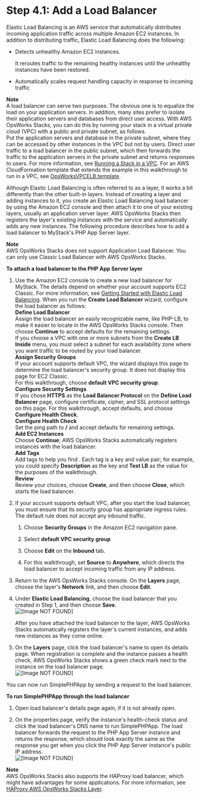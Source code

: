 # Step 4\.1: Add a Load Balancer<a name="gettingstarted-scale-elb"></a>

Elastic Load Balancing is an AWS service that automatically distributes incoming application traffic across multiple Amazon EC2 instances\. In addition to distributing traffic, Elastic Load Balancing does the following:
+ Detects unhealthy Amazon EC2 instances\.

  It reroutes traffic to the remaining healthy instances until the unhealthy instances have been restored\.
+ Automatically scales request handling capacity in response to incoming traffic

**Note**  
A load balancer can serve two purposes\. The obvious one is to equalize the load on your application servers\. In addition, many sites prefer to isolate their application servers and databases from direct user access\. With AWS OpsWorks Stacks, you can do this by running your stack in a virtual private cloud \(VPC\) with a public and private subnet, as follows\.   
Put the application servers and database in the private subnet, where they can be accessed by other instances in the VPC but not by users\.
Direct user traffic to a load balancer in the public subnet, which then forwards the traffic to the application servers in the private subnet and returns responses to users\.
For more information, see [Running a Stack in a VPC](workingstacks-vpc.md)\. For an AWS CloudFormation template that extends the example in this walkthrough to run in a VPC, see [OpsWorksVPCELB\.template](https://s3.amazonaws.com/cloudformation-templates-us-east-1/OpsWorksVPCELB.template)\.

Although Elastic Load Balancing is often referred to as a layer, it works a bit differently than the other built\-in layers\. Instead of creating a layer and adding instances to it, you create an Elastic Load Balancing load balancer by using the Amazon EC2 console and then attach it to one of your existing layers, usually an application server layer\. AWS OpsWorks Stacks then registers the layer's existing instances with the service and automatically adds any new instances\. The following procedure describes how to add a load balancer to MyStack's PHP App Server layer\.

**Note**  
AWS OpsWorks Stacks does not support Application Load Balancer\. You can only use Classic Load Balancer with AWS OpsWorks Stacks\.

**To attach a load balancer to the PHP App Server layer**

1. Use the Amazon EC2 console to create a new load balancer for MyStack\. The details depend on whether your account supports EC2 Classic\. For more information, see [Getting Started with Elastic Load Balancing](http://docs.aws.amazon.com/elasticloadbalancing/latest/userguide/load-balancer-getting-started.html)\. When you run the **Create Load Balancer** wizard, configure the load balancer as follows:  
**Define Load Balancer**  
Assign the load balancer an easily recognizable name, like PHP\-LB, to make it easier to locate in the AWS OpsWorks Stacks console\. Then choose **Continue** to accept defaults for the remaining settings\.  
If you choose a VPC with one or more subnets from the **Create LB Inside** menu, you must select a subnet for each availability zone where you want traffic to be routed by your load balancer\.  
**Assign Security Groups**  
If your account supports default VPC, the wizard displays this page to determine the load balancer's security group\. It does not display this page for EC2 Classic\.  
For this walkthrough, choose **default VPC security group**\.  
**Configure Security Settings**  
If you chose **HTTPS** as the **Load Balancer Protocol** on the **Define Load Balancer** page, configure certificate, cipher, and SSL protocol settings on this page\. For this walkthrough, accept defaults, and choose **Configure Health Check**\.  
**Configure Health Check**  
Set the ping path to **/** and accept defaults for remaining settings\.  
**Add EC2 Instances**  
Choose **Continue**; AWS OpsWorks Stacks automatically registers instances with the load balancer\.  
**Add Tags**  
Add tags to help you find \. Each tag is a key and value pair; for example, you could specify **Description** as the key and **Test LB** as the value for the purposes of the walkthrough\.  
**Review**  
Review your choices, choose **Create**, and then choose **Close**, which starts the load balancer\.

1. If your account supports default VPC, after you start the load balancer, you must ensure that its security group has appropriate ingress rules\. The default rule does not accept any inbound traffic\.

   1. Choose **Security Groups** in the Amazon EC2 navigation pane\.

   1. Select **default VPC security group**

   1. Choose **Edit** on the **Inbound** tab\.

   1. For this walkthrough, set **Source** to **Anywhere**, which directs the load balancer to accept incoming traffic from any IP address\.

1. Return to the AWS OpsWorks Stacks console\. On the **Layers** page, choose the layer's **Network** link, and then choose **Edit**\.

1. Under **Elastic Load Balancing**, choose the load balancer that you created in Step 1, and then choose **Save**\.  
![\[Image NOT FOUND\]](http://docs.aws.amazon.com/opsworks/latest/userguide/images/elb_select.png)

   After you have attached the load balancer to the layer, AWS OpsWorks Stacks automatically registers the layer's current instances, and adds new instances as they come online\.

1. On the **Layers** page, click the load balancer's name to open its details page\. When registration is complete and the instance passes a health check, AWS OpsWorks Stacks shows a green check mark next to the instance on the load balancer page\.  
![\[Image NOT FOUND\]](http://docs.aws.amazon.com/opsworks/latest/userguide/images/elb_properties3.png)

You can now run SimplePHPApp by sending a request to the load balancer\.

**To run SimplePHPApp through the load balancer**

1. Open load balancer's details page again, if it is not already open\.

1. On the properties page, verify the instance's health\-check status and click the load balancer's DNS name to run SimplePHPApp\. The load balancer forwards the request to the PHP App Server instance and returns the response, which should look exactly the same as the response you get when you click the PHP App Server instance's public IP address\.  
![\[Image NOT FOUND\]](http://docs.aws.amazon.com/opsworks/latest/userguide/images/elb_properties2.png)

**Note**  
AWS OpsWorks Stacks also supports the HAProxy load balancer, which might have advantages for some applications\. For more information, see [HAProxy AWS OpsWorks Stacks Layer](layers-haproxy.md)\.